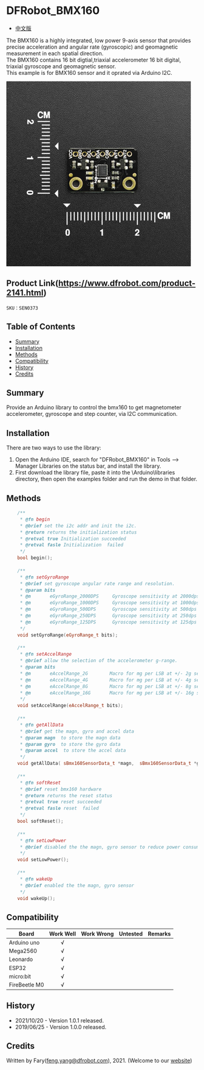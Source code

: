 ﻿# DFRobot_BMX160

- [中文版](./README_CN.md)

The BMX160 is a highly integrated, low power 9-axis sensor that provides precise acceleration and angular rate (gyroscopic) and geomagnetic measurement in each spatial direction.<br>
The BMX160 contains 16 bit digtial,triaxial accelerometer 16 bit digital, triaxial gyroscope and geomagnetic sensor.<br>
This example is for BMX160 sensor and it oprated via Arduino I2C.

![](./resources/images/SEN0373.png)

## Product Link(https://www.dfrobot.com/product-2141.html)

    SKU：SEN0373

## Table of Contents

* [Summary](#summary)
* [Installation](#installation)
* [Methods](#methods)
* [Compatibility](#compatibility)
* [History](#history)
* [Credits](#credits)

## Summary

Provide an Arduino library to control the bmx160 to get magnetometer accelerometer, gyroscope and step counter, via I2C communication.

## Installation

There are two ways to use the library:
1. Open the Arduino IDE, search for "DFRobot_BMX160" in Tools --> Manager Libraries on the status bar, and install the library.
2. First download the library file, paste it into the \Arduino\libraries directory, then open the examples folder and run the demo in that folder.

## Methods

```C++
    /**
     * @fn begin
     * @brief set the i2c addr and init the i2c.
     * @return returns the initialization status
     * @retval true Initialization succeeded
     * @retval fasle Initialization  failed
     */
    bool begin();

    /**
     * @fn setGyroRange
     * @brief set gyroscope angular rate range and resolution.
     * @param bits 
     * @n       eGyroRange_2000DPS     Gyroscope sensitivity at 2000dps
     * @n       eGyroRange_1000DPS     Gyroscope sensitivity at 1000dps
     * @n       eGyroRange_500DPS      Gyroscope sensitivity at 500dps
     * @n       eGyroRange_250DPS      Gyroscope sensitivity at 250dps
     * @n       eGyroRange_125DPS      Gyroscope sensitivity at 125dps
     */
    void setGyroRange(eGyroRange_t bits);

    /**
     * @fn setAccelRange
     * @brief allow the selection of the accelerometer g-range.
     * @param bits 
     * @n       eAccelRange_2G        Macro for mg per LSB at +/- 2g sensitivity (1 LSB = 0.000061035mg) 
     * @n       eAccelRange_4G        Macro for mg per LSB at +/- 4g sensitivity (1 LSB = 0.000122070mg) 
     * @n       eAccelRange_8G        Macro for mg per LSB at +/- 8g sensitivity (1 LSB = 0.000244141mg) 
     * @n       eAccelRange_16G       Macro for mg per LSB at +/- 16g sensitivity (1 LSB = 0.000488281mg)
     */
    void setAccelRange(eAccelRange_t bits);
    
    /**
     * @fn getAllData
     * @brief get the magn, gyro and accel data 
     * @param magn  to store the magn data
     * @param gyro  to store the gyro data
     * @param accel  to store the accel data
     */
    void getAllData( sBmx160SensorData_t *magn,  sBmx160SensorData_t *gyro,  sBmx160SensorData_t *accel);

    /**
     * @fn softReset
     * @brief reset bmx160 hardware
     * @return returns the reset status
     * @retval true reset succeeded
     * @retval fasle reset  failed
     */
    bool softReset();

    /**
     * @fn setLowPower
     * @brief disabled the the magn, gyro sensor to reduce power consumption
     */
    void setLowPower();

    /**
     * @fn wakeUp
     * @brief enabled the the magn, gyro sensor
     */
    void wakeUp();
```

## Compatibility

| Board         | Work Well | Work Wrong | Untested | Remarks |
| ------------- | :-------: | :--------: | :------: | ------- |
| Arduino uno   |     √     |            |          |         |
| Mega2560      |     √     |            |          |         |
| Leonardo      |     √     |            |          |         |
| ESP32         |     √     |            |          |         |
| micro:bit     |     √     |            |          |         |
| FireBeetle M0 |     √     |            |          |         |


## History

- 2021/10/20 - Version 1.0.1 released.
- 2019/06/25 - Version 1.0.0 released.

## Credits

Written by Fary(feng.yang@dfrobot.com), 2021. (Welcome to our [website](https://www.dfrobot.com/))





